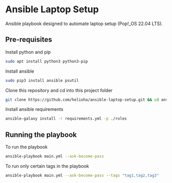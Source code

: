 # Ansible Laptop Setup

Ansible playbook designed to automate laptop setup (Pop!_OS 22.04 LTS).

## Pre-requisites 

Install python and pip
```bash
sudo apt install python3 python3-pip
```

Install ansible
```bash
sudo pip3 install ansible psutil
```

Clone this repository and cd into this project folder
```bash
git clone https://github.com/helioha/ansible-laptop-setup.git && cd ansible-laptop-setup
```

Install ansible requirements
```bash
ansible-galaxy install -r requirements.yml -p ./roles
```

## Running the playbook

To run the playbook
```bash
ansible-playbook main.yml --ask-become-pass
```

To run only certain tags in the playbook
```bash
ansible-playbook main.yml --ask-become-pass --tags "tag1,tag2,tag3"
```
